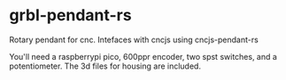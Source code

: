 # grbl-pendant-rs
Rotary pendant for cnc.  Intefaces with cncjs using cncjs-pendant-rs

You'll need a raspberrypi pico, 600ppr encoder, two spst switches, and a potentiometer.  The 3d files for housing are included.

